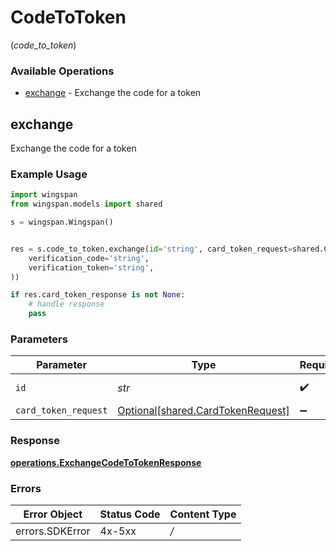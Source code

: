 # CodeToToken
(*code_to_token*)

### Available Operations

* [exchange](#exchange) - Exchange the code for a token

## exchange

Exchange the code for a token

### Example Usage

```python
import wingspan
from wingspan.models import shared

s = wingspan.Wingspan()


res = s.code_to_token.exchange(id='string', card_token_request=shared.CardTokenRequest(
    verification_code='string',
    verification_token='string',
))

if res.card_token_response is not None:
    # handle response
    pass
```

### Parameters

| Parameter                                                                    | Type                                                                         | Required                                                                     | Description                                                                  |
| ---------------------------------------------------------------------------- | ---------------------------------------------------------------------------- | ---------------------------------------------------------------------------- | ---------------------------------------------------------------------------- |
| `id`                                                                         | *str*                                                                        | :heavy_check_mark:                                                           | Unique identifier                                                            |
| `card_token_request`                                                         | [Optional[shared.CardTokenRequest]](../../models/shared/cardtokenrequest.md) | :heavy_minus_sign:                                                           | N/A                                                                          |


### Response

**[operations.ExchangeCodeToTokenResponse](../../models/operations/exchangecodetotokenresponse.md)**
### Errors

| Error Object    | Status Code     | Content Type    |
| --------------- | --------------- | --------------- |
| errors.SDKError | 4x-5xx          | */*             |
